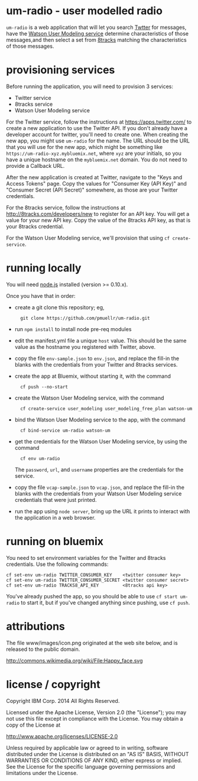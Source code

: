 um-radio - user modelled radio
================================================================================

`um-radio` is a web application that will let you search
[Twtter](https://twitter.com/) for messages, have the
[Watson User Modeling service](http://www.ibm.com/smarterplanet/us/en/ibmwatson/developercloud/doc/systemuapi/)
determine characteristics of those messages,and then select a set from
[8tracks](http://8tracks.com/) matching the characteristics of those messages.



provisioning services
================================================================================

Before running the application, you will need to provision 3 services:

* Twitter service
* 8tracks service
* Watson User Modeling service

For the Twitter service, follow the instructions at <https://apps.twitter.com/>
to create a new application to use the Twitter API.  If you don't already have
a developer account for twitter, you'll need to create one.  When creating the
new app, you might use `um-radio` for the name.  The URL should be the URL that
you will use for the new app, which might be something like
`https://um-radio-xyz.mybluemix.net`, where `xyz` are your initials, so you have
a unique hostname on the `mybluemix.net` domain.  You do not need to provide
a Callback URL.

After the new application is created at Twitter, navigate to the "Keys and
Access Tokens" page.  Copy the values for "Consumer Key (API Key)" and
"Consumer Secret (API Secret)" somewhere, as those are your Twitter credentials.

For the 8tracks service, follow the instructions at
<http://8tracks.com/developers/new> to register for an API key.  You will get
a value for your new API key.  Copy the value of the 8tracks API key, as that
is your 8tracks credential.

For the Watson User Modeling service, we'll provision that using
`cf create-service`.



running locally
================================================================================

You will need [node.js](http://nodejs.org/) installed (version &gt;= 0.10.x).

Once you have that in order:

* create a git clone this repository; eg,

        git clone https://github.com/pmuellr/um-radio.git

* run `npm install` to install node pre-req modules

* edit the manifest.yml file a unique `host` value.  This should be the same
  value as the hostname you registered with Twitter, above.

* copy the file `env-sample.json` to `env.json`, and replace the fill-in
  the blanks with the credentials from your Twitter and 8tracks services.

* create the app at Bluemix, without starting it, with the command

        cf push --no-start

* create the Watson User Modeling service, with the command

        cf create-service user_modeling user_modeling_free_plan watson-um

* bind the Watson User Modeling service to the app, with the command

        cf bind-service um-radio watson-um

* get the credentials for the Watson User Modeling service, by using the command

        cf env um-radio

  The `password`, `url`, and `username` properties are the credentials for
  the service.

* copy the file `vcap-sample.json` to `vcap.json`, and replace the fill-in
  the blanks with the credentials from your Watson User Modeling service
  credentials that were just printed.

* run the app using `node server`, bring up the URL it prints to interact with
  the application in a web browser.



running on bluemix
================================================================================

You need to set environment variables for the Twitter and 8tracks credentials.
Use the following commands:

    cf set-env um-radio TWITTER_CONSUMER_KEY    <twitter consumer key>
    cf set-env um-radio TWITTER_CONSUMER_SECRET <twitter consumer secret>
    cf set-env um-radio TRACKS8_API_KEY         <8tracks api key>

You've already pushed the app, so you should be able to use `cf start um-radio`
to start it, but if you've changed anything since pushing, use `cf push`.



attributions
================================================================================

The file www/images/icon.png originated at the web site below, and is released
to the public domain.

<http://commons.wikimedia.org/wiki/File:Happy_face.svg>



license / copyright
================================================================================

Copyright IBM Corp. 2014 All Rights Reserved.

Licensed under the Apache License, Version 2.0 (the "License");
you may not use this file except in compliance with the License.
You may obtain a copy of the License at

<http://www.apache.org/licenses/LICENSE-2.0>

Unless required by applicable law or agreed to in writing, software
distributed under the License is distributed on an "AS IS" BASIS,
WITHOUT WARRANTIES OR CONDITIONS OF ANY KIND, either express or implied.
See the License for the specific language governing permissions and
limitations under the License.
